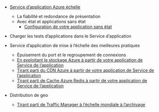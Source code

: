 * [Service d’application Azure échelle](../articles/app-service-web/web-sites-scale.md)
    * La fiabilité et redondance de présentation
    * Avec état et applications sans état
        * [Configuration de votre application sans état](/blog/disabling-arrs-instance-affinity-in-windows-azure-web-sites/)

* Charger les tests d’applications dans le Service d’application   

* Service d’application de mise à l’échelle des meilleures pratiques
    * Épuisement du port et le regroupement de connexions
    * [En exploitant le stockage Azure à partir de votre application de Service de l’application](../articles/storage/storage-dotnet-how-to-use-blobs.md)
    * [Tirant parti du CDN Azure à partir de votre application de Service de l’application](../articles/cdn/cdn-overview.md)
    * [Tirant parti de Cache Azure Redis à partir de votre application de Service de l’application](../articles/redis-cache/cache-dotnet-how-to-use-azure-redis-cache.md)

* Distribution de geo
    * [Tirant parti de Traffic Manager à l’échelle mondiale à l’archivage](../articles/traffic-manager/traffic-manager-overview.md)
